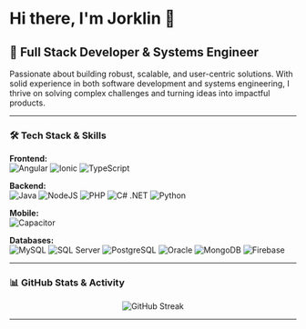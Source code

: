 # Hi there, I'm Jorklin 👋

## 🚀 Full Stack Developer & Systems Engineer

Passionate about building robust, scalable, and user-centric solutions. With solid experience in both software development and systems engineering, I thrive on solving complex challenges and turning ideas into impactful products.

---

### 🛠️ Tech Stack & Skills

**Frontend:**  
![Angular](https://img.shields.io/badge/Angular-DD0031?style=flat-square&logo=angular&logoColor=white)
![Ionic](https://img.shields.io/badge/Ionic-3880FF?style=flat-square&logo=ionic&logoColor=white)
![TypeScript](https://img.shields.io/badge/TypeScript-3178C6?style=flat-square&logo=typescript&logoColor=white)

**Backend:**  
![Java](https://img.shields.io/badge/Java-007396?style=flat-square&logo=java&logoColor=white)
![NodeJS](https://img.shields.io/badge/Node.js-339933?style=flat-square&logo=node.js&logoColor=white)
![PHP](https://img.shields.io/badge/PHP-777BB4?style=flat-square&logo=php&logoColor=white)
![C# .NET](https://img.shields.io/badge/.NET-512BD4?style=flat-square&logo=dotnet&logoColor=white)
![Python](https://img.shields.io/badge/Python-3776AB?style=flat-square&logo=python&logoColor=white)

**Mobile:**  
![Capacitor](https://img.shields.io/badge/Capacitor-119EFF?style=flat-square&logo=capacitor&logoColor=white)

**Databases:**  
![MySQL](https://img.shields.io/badge/MySQL-4479A1?style=flat-square&logo=mysql&logoColor=white)
![SQL Server](https://img.shields.io/badge/SQL_Server-CC2927?style=flat-square&logo=microsoft-sql-server&logoColor=white)
![PostgreSQL](https://img.shields.io/badge/PostgreSQL-336791?style=flat-square&logo=postgresql&logoColor=white)
![Oracle](https://img.shields.io/badge/Oracle-F80000?style=flat-square&logo=oracle&logoColor=white)
![MongoDB](https://img.shields.io/badge/MongoDB-47A248?style=flat-square&logo=mongodb&logoColor=white)
![Firebase](https://img.shields.io/badge/Firebase-FFCA28?style=flat-square&logo=firebase&logoColor=black)

---

### 📊 GitHub Stats & Activity

<p align="center">
  <img src="https://streak-stats.demolab.com/?user=JorklinR&theme=tokyonight" alt="GitHub Streak"/>
</p>

---


